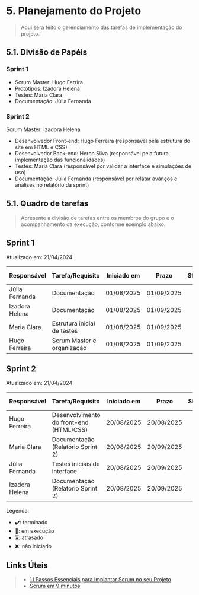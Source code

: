 # 5. Planejamento do Projeto

> Aqui será feito o gerenciamento das tarefas de implementação do projeto.

## 5.1. Divisão de Papéis

### Sprint 1
* Scrum Master: Hugo Ferrira
* Protótipos: Izadora Helena
* Testes: Maria Clara
* Documentação: Júlia Fernanda

### Sprint 2

Scrum Master: Izadora Helena
* Desenvolvedor Front-end: Hugo Ferreira (responsável pela estrutura do site em HTML e CSS)
* Desenvolvedor Back-end: Heron Silva (responsável pela futura implementação das funcionalidades)
* Testes: Maria Clara (responsável por validar a interface e simulações de uso)
* Documentação: Júlia Fernanda (responsável por relatar avanços e análises no relatório da sprint)

## 5.1. Quadro de tarefas

> Apresente a divisão de tarefas entre os membros do grupo e o acompanhamento da execução, conforme exemplo abaixo.

## Sprint 1

Atualizado em: 21/04/2024

| Responsável   | Tarefa/Requisito | Iniciado em    | Prazo      | Status | Terminado em    |
| :----         |    :----         |      :----:    | :----:     | :----: | :----:          |
| Júlia Fernanda        | Documentação | 01/08/2025     | 01/09/2025 | ⌛    |      |
| Izadora Helena        | Documentação    | 01/08/2025     | 01/09/2025 | ⌛    |                 |
| Maria Clara        | Estrutura inicial de testes  | 01/08/2025     | 01/09/2025 | ⌛     |                 |
| Hugo Ferreira       | Scrum Master e organização  |    01/08/2025        | 01/09/2025 | ⌛    |       |

## Sprint 2

Atualizado em: 21/04/2024

| Responsável   | Tarefa/Requisito | Iniciado em    | Prazo      | Status | Terminado em    |
| :----         |    :----         |      :----:    | :----:     | :----: | :----:          |
| Hugo Ferreira        | Desenvolvimento do front-end (HTML/CSS)        | 20/08/2025     | 20/08/2025  | ✔️    | 05/01/2005      |
| Maria Clara        | Documentação (Relatório Sprint 2)    | 20/08/2025      | 20/09/2025 | 📝    |                 |
| Júlia Fernanda        | Testes iniciais de interface  | 20/08/2025      | 20/09/2025 | ⌛     |                 |
| Izadora Helena        | Documentação (Relatório Sprint 2)  |  20/08/2025     | 20/09/2025 | ⌛    |       |


Legenda:
- ✔️: terminado
- 📝: em execução
- ⌛: atrasado
- ❌: não iniciado



## Links Úteis
> - [11 Passos Essenciais para Implantar Scrum no seu Projeto](https://mindmaster.com.br/scrum-11-passos/)
> - [Scrum em 9 minutos](https://www.youtube.com/watch?v=XfvQWnRgxG0)


